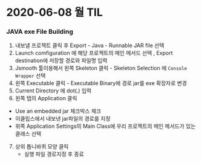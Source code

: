 # 2020-06-08 월 TIL

### JAVA exe File Building 

1. 내보낼 프로젝트 클릭 후 Export - Java - Runnable JAR file 선택
2. Launch comfiguration 에 해당 프로젝트의 메인 메서드 선택 , Export destination에 저장할 경로와 파일명 입력
3. Jsmooth 툴이용해서 왼쪽 Skeleton 클릭 - Skeleton Selection 에 `Console Wrapper` 선택 
4. 왼쪽 Executable 클릭 - Executable Binary에 경로 jar를 exe 확장자로 변경 
5. Current Directory 에 dot(.) 입력 
6.  왼쪽 탭의 Application 클릭
   -  Use an embedded jar 체크박스 체크 
   - 이클립스에서 내보낸 jar파일의 경로를 지정
   - 위쪽 Application Settings의 Main Class에 우리 프로젝트의 메인 메서드가 있는 클래스 선택
7. 상위 톱니바퀴 모양 클릭 
   - 실행 파일 경로지정 후 종료 